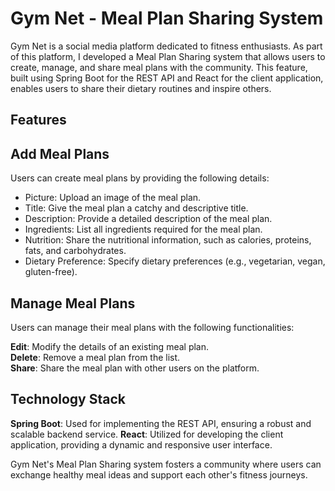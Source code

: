 # Gym Net - Meal Plan Sharing System

Gym Net is a social media platform dedicated to fitness enthusiasts. As part of this platform, I developed a Meal Plan Sharing system that allows users to create, manage, and share meal plans with the community. This feature, built using Spring Boot for the REST API and React for the client application, enables users to share their dietary routines and inspire others.

## Features

## Add Meal Plans

Users can create meal plans by providing the following details:

- Picture: Upload an image of the meal plan.
- Title: Give the meal plan a catchy and descriptive title.
- Description: Provide a detailed description of the meal plan.
- Ingredients: List all ingredients required for the meal plan.
- Nutrition: Share the nutritional information, such as calories, proteins, fats, and carbohydrates.
- Dietary Preference: Specify dietary preferences (e.g., vegetarian, vegan, gluten-free).
  
## Manage Meal Plans

Users can manage their meal plans with the following functionalities:

**Edit**: Modify the details of an existing meal plan.<br>
**Delete**: Remove a meal plan from the list.<br>
**Share**: Share the meal plan with other users on the platform.

## Technology Stack

**Spring Boot**: Used for implementing the REST API, ensuring a robust and scalable backend service.
**React**: Utilized for developing the client application, providing a dynamic and responsive user interface.

Gym Net's Meal Plan Sharing system fosters a community where users can exchange healthy meal ideas and support each other's fitness journeys.
